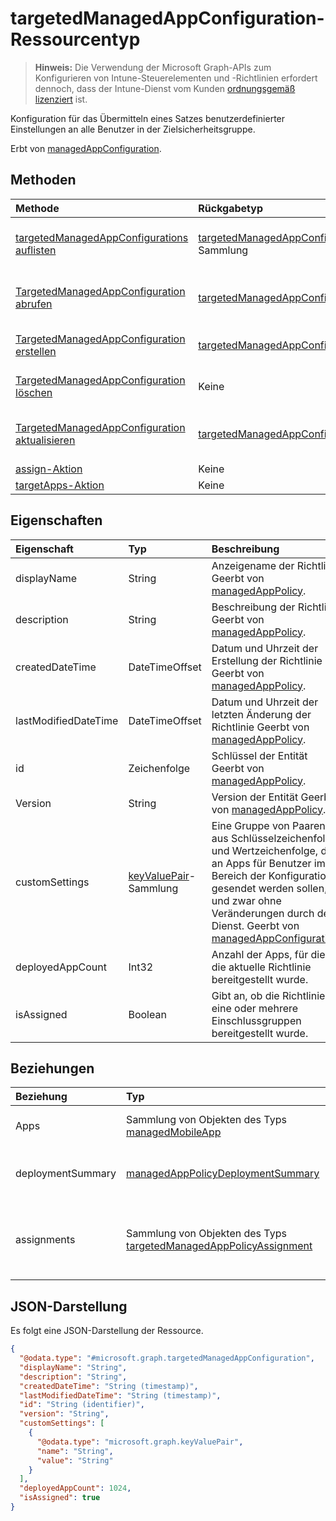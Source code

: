 # <a name="targetedmanagedappconfiguration-resource-type"></a>targetedManagedAppConfiguration-Ressourcentyp

> **Hinweis:** Die Verwendung der Microsoft Graph-APIs zum Konfigurieren von Intune-Steuerelementen und -Richtlinien erfordert dennoch, dass der Intune-Dienst vom Kunden [ordnungsgemäß lizenziert](https://go.microsoft.com/fwlink/?linkid=839381) ist.

Konfiguration für das Übermitteln eines Satzes benutzerdefinierter Einstellungen an alle Benutzer in der Zielsicherheitsgruppe.

Erbt von [managedAppConfiguration](../resources/intune_mam_managedappconfiguration.md).

## <a name="methods"></a>Methoden
|Methode|Rückgabetyp|Beschreibung|
|:---|:---|:---|
|[targetedManagedAppConfigurations auflisten](../api/intune_mam_targetedmanagedappconfiguration_list.md)|[targetedManagedAppConfiguration](../resources/intune_mam_targetedmanagedappconfiguration.md)-Sammlung|Auflisten von Eigenschaften und Beziehungen der [targetedManagedAppConfiguration](../resources/intune_mam_targetedmanagedappconfiguration.md)-Objekte.|
|[TargetedManagedAppConfiguration abrufen](../api/intune_mam_targetedmanagedappconfiguration_get.md)|[targetedManagedAppConfiguration](../resources/intune_mam_targetedmanagedappconfiguration.md)|Lesen von Eigenschaften und Beziehungen des [targetedManagedAppConfiguration](../resources/intune_mam_targetedmanagedappconfiguration.md)-Objekts.|
|[TargetedManagedAppConfiguration erstellen](../api/intune_mam_targetedmanagedappconfiguration_create.md)|[targetedManagedAppConfiguration](../resources/intune_mam_targetedmanagedappconfiguration.md)|Erstellen eines neuen [targetedManagedAppConfiguration](../resources/intune_mam_targetedmanagedappconfiguration.md)-Objekts.|
|[TargetedManagedAppConfiguration löschen](../api/intune_mam_targetedmanagedappconfiguration_delete.md)|Keine|Löscht ein [targetedManagedAppConfiguration](../resources/intune_mam_targetedmanagedappconfiguration.md)-Objekt.|
|[TargetedManagedAppConfiguration aktualisieren](../api/intune_mam_targetedmanagedappconfiguration_update.md)|[targetedManagedAppConfiguration](../resources/intune_mam_targetedmanagedappconfiguration.md)|Aktualisieren der Eigenschaften eines [targetedManagedAppConfiguration](../resources/intune_mam_targetedmanagedappconfiguration.md)- Objekts.|
|[assign-Aktion](../api/intune_mam_targetedmanagedappconfiguration_assign.md)|Keine|Noch nicht dokumentiert|
|[targetApps-Aktion](../api/intune_mam_targetedmanagedappconfiguration_targetapps.md)|Keine|Noch nicht dokumentiert|

## <a name="properties"></a>Eigenschaften
|Eigenschaft|Typ|Beschreibung|
|:---|:---|:---|
|displayName|String|Anzeigename der Richtlinie Geerbt von [managedAppPolicy](../resources/intune_mam_managedapppolicy.md).|
|description|String|Beschreibung der Richtlinie Geerbt von [managedAppPolicy](../resources/intune_mam_managedapppolicy.md).|
|createdDateTime|DateTimeOffset|Datum und Uhrzeit der Erstellung der Richtlinie Geerbt von [managedAppPolicy](../resources/intune_mam_managedapppolicy.md).|
|lastModifiedDateTime|DateTimeOffset|Datum und Uhrzeit der letzten Änderung der Richtlinie Geerbt von [managedAppPolicy](../resources/intune_mam_managedapppolicy.md).|
|id|Zeichenfolge|Schlüssel der Entität Geerbt von [managedAppPolicy](../resources/intune_mam_managedapppolicy.md).|
|Version|String|Version der Entität Geerbt von [managedAppPolicy](../resources/intune_mam_managedapppolicy.md).|
|customSettings|[keyValuePair](../resources/intune_mam_keyvaluepair.md)-Sammlung|Eine Gruppe von Paaren aus Schlüsselzeichenfolge und Wertzeichenfolge, die an Apps für Benutzer im Bereich der Konfiguration gesendet werden sollen, und zwar ohne Veränderungen durch den Dienst. Geerbt von [managedAppConfiguration](../resources/intune_mam_managedappconfiguration.md).|
|deployedAppCount|Int32|Anzahl der Apps, für die die aktuelle Richtlinie bereitgestellt wurde.|
|isAssigned|Boolean|Gibt an, ob die Richtlinie für eine oder mehrere Einschlussgruppen bereitgestellt wurde.|

## <a name="relationships"></a>Beziehungen
|Beziehung|Typ|Beschreibung|
|:---|:---|:---|
|Apps|Sammlung von Objekten des Typs [managedMobileApp](../resources/intune_mam_managedmobileapp.md)|Liste der Apps, für die die Richtlinie bereitgestellt wurde|
|deploymentSummary|[managedAppPolicyDeploymentSummary](../resources/intune_mam_managedapppolicydeploymentsummary.md)|Navigationseigenschaft zu einer Bereitstellungsübersicht für die Konfiguration|
|assignments|Sammlung von Objekten des Typs [targetedManagedAppPolicyAssignment](../resources/intune_mam_targetedmanagedapppolicyassignment.md)|Navigationseigenschaft zu einer Liste von Einschlussgruppen und Ausschlussgruppen, für die die Richtlinie bereitgestellt wurde.|

## <a name="json-representation"></a>JSON-Darstellung
Es folgt eine JSON-Darstellung der Ressource.
<!--{
  "blockType": "resource",
  "keyProperty": "id",
  "baseType": "microsoft.graph.managedAppConfiguration",
  "@odata.type": "microsoft.graph.targetedManagedAppConfiguration"
}-->
``` json
{
  "@odata.type": "#microsoft.graph.targetedManagedAppConfiguration",
  "displayName": "String",
  "description": "String",
  "createdDateTime": "String (timestamp)",
  "lastModifiedDateTime": "String (timestamp)",
  "id": "String (identifier)",
  "version": "String",
  "customSettings": [
    {
      "@odata.type": "microsoft.graph.keyValuePair",
      "name": "String",
      "value": "String"
    }
  ],
  "deployedAppCount": 1024,
  "isAssigned": true
}
```



